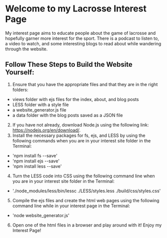 # Welcome to my Lacrosse Interest Page

My interest page aims to educate people about the game of lacrosse and hopefully garner more interest for the sport. There is a podcast to listen to, a video to watch, and some interesting blogs to read about while wandering through the website.

## Follow These Steps to Build the Website Yourself:

1. Ensure that you have the appropriate files and that they are in the right folders:
  * views folder with ejs files for the index, about, and blog posts
  * LESS folder with a style file
  * a website_generator.js file
  * a data folder with the blog posts saved as a JSON file
2. If you have not already, download Node.js using the following link: https://nodejs.org/en/download/.
3. Install the necessary packages for fs, ejs, and LESS by using the following commands when you are in your interest site folder in the Terminal:
  * 'npm install fs --save'
  * 'npm install ejs --save'
  * 'npm install less --save'
4. Turn the LESS code into CSS using the following command line when you are in your interest site folder in the Terminal:
  * './node_modules/less/bin/lessc ./LESS/styles.less ./build/css/styles.css'
5. Compile the ejs files and create the html web pages using the following command line while in your interest page in the Terminal:
  * 'node website_generator.js'
6. Open one of the html files in a browser and play around with it!  Enjoy my Interest Page! 
